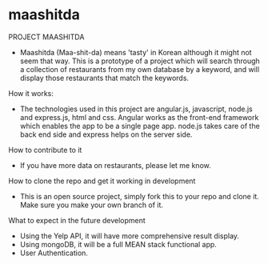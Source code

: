 # maashitda

PROJECT MAASHITDA
  - Maashitda (Maa-shit-da) means 'tasty' in Korean although it might not seem that way. This is a prototype of a project which will search through a collection of restaurants from my own database by a keyword, and will display those restaurants that match the keywords.
  
How it works:
  - The technologies used in this project are angular.js, javascript, node.js and express.js, html and css. Angular works as the front-end framework which enables the app to be a single page app. node.js takes care of the back end side and express helps on the server side.  

How to contribute to it
  - If you have more data on restaurants, please let me know.
  
How to clone the repo and get it working in development
  - This is an open source project, simply fork this to your repo and clone it. Make sure you make your own branch of it.
  
What to expect in the future development
  - Using the Yelp API, it will have more comprehensive result display.
  - Using mongoDB, it will be a full MEAN stack functional app. 
  - User Authentication.
